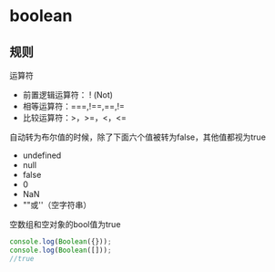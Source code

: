 # boolean

## 规则

运算符

- 前置逻辑运算符： ! (Not)
- 相等运算符：===,!==,==,!=
- 比较运算符：>，>=，<，<=

自动转为布尔值的时候，除了下面六个值被转为false，其他值都视为true

- undefined
- null
- false
- 0
- NaN
- ""或''（空字符串）

空数组和空对象的bool值为true

```javascript
console.log(Boolean({}));
console.log(Boolean([]));
//true
```

